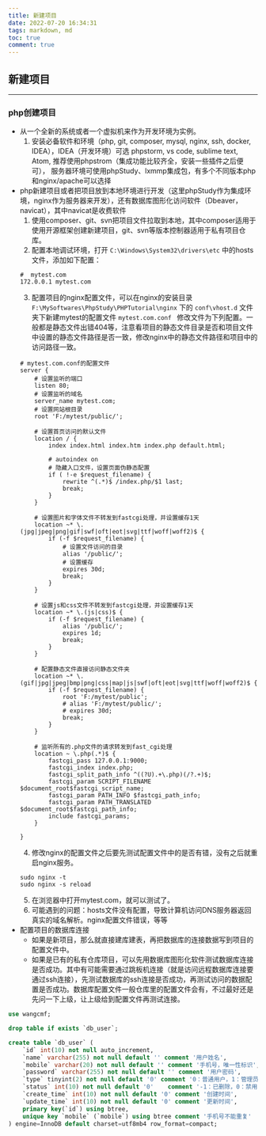 ```yaml
---
title: 新建项目
date: 2022-07-20 16:34:31
tags: markdown, md
toc: true
comment: true	
---
```


## 新建项目

---

### php创建项目
*   从一个全新的系统或者一个虚拟机来作为开发环境为实例。
	1.   安装必备软件和环境（php, git, composer, mysql, nginx, ssh, docker, IDEA），IDEA（开发环境）可选 phpstorm, vs code, sublime text, Atom, 推荐使用phpstrom（集成功能比较齐全，安装一些插件之后便可），  服务器环境可使用phpStudy、lxmmp集成包，有多个不同版本php和nginx/apache可以选择
*   php新建项目或者把项目放到本地环境进行开发（这里phpStudy作为集成环境，nginx作为服务器来开发），还有数据库图形化访问软件（Dbeaver，navicat），其中navicat是收费软件
	1.   使用composer、git、svn把项目文件拉取到本地，其中composer适用于使用开源框架创建新建项目，git、svn等版本控制器适用于私有项目仓库。
	2.   配置本地调试环境，打开 `C:\Windows\System32\drivers\etc` 中的hosts文件，添加如下配置：
	```
	#  mytest.com
	172.0.0.1 mytest.com
	```   
	3.   配置项目的nginx配置文件，可以在nginx的安装目录 `F:\MySoftwares\PhpStudy\PHPTutorial\nginx` 下的 `conf\vhost.d` 文件夹下新建mytest的配置文件  `mytest.com.conf ` 修改文件为下列配置。一般都是静态文件出错404等，注意看项目的静态文件目录是否和项目文件中设置的静态文件路径是否一致，修改nginx中的静态文件路径和项目中的访问路径一致。
	```
	# mytest.com.conf的配置文件
	server {
		# 设置监听的端口
		listen 80;
		# 设置监听的域名
		server_name mytest.com;
		# 设置网站根目录
		root 'F:/mytest/public/';

		# 设置首页访问的默认文件
		location / {
			index index.html index.htm index.php default.html;

			# autoindex on 
			# 隐藏入口文件，设置页面伪静态配置
			if ( !-e $request_filename) {
				rewrite ^(.*)$ /index.php/$1 last;
				break;
			}
		}

		# 设置图片和字体文件不转发到fastcgi处理，并设置缓存1天
		location ~* \.(jpg|jpeg|png|gif|swf|oft|eot|svg|ttf|woff|woff2)$ {
			if (-f $request_filename) {
				# 设置文件访问的目录
				alias '/public/';
				# 设置缓存
				expires 30d;
				break;
			}	
		}

		# 设置js和css文件不转发到fastcgi处理，并设置缓存1天
		location ~* \.(js|css)$ {
			if (-f $request_filename) {
				alias '/public/';
				expires 1d;
				break;
			}
		}

		# 配置静态文件直接访问静态文件夹
		location ~* \.(gif|jpg|jpeg|bmp|png|css|map|js|swf|oft|eot|svg|ttf|woff|woff2)$ {
	        if (-f $request_filename) {
	            root 'F:/mytest/public';
	            # alias 'F:/mytest/public/';
	            # expires 30d;
	            break;
	        }
	    }

		# 监听所有的.php文件的请求转发到fast_cgi处理
		location ~ \.php(.*)$ {
			fastcgi_pass 127.0.0.1:9000;
			fastcgi_index index.php;
			fastcgi_split_path_info ^((?U).+\.php)(/?.+)$;
			fastcgi_param SCRIPT_FILENAME $document_root$fastcgi_script_name;
			fastcgi_param PATH_INFO $fastcgi_path_info;
			fastcgi_param PATH_TRANSLATED $document_root$fastcgi_path_info;
			include fastcgi_params;
		}

	}
	```
	4.   修改nginx的配置文件之后要先测试配置文件中的是否有错，没有之后就重启nginx服务。
	```SHELL
	sudo nginx -t
	sudo nginx -s reload
	```
	5.   在浏览器中打开mytest.com，就可以测试了。
	6.   可能遇到的问题：hosts文件没有配置，导致计算机访问DNS服务器返回真实的域名解析。nginx配置文件错误，等等   
*   配置项目的数据库连接   
	-   如果是新项目，那么就直接建库建表，再把数据库的连接数据写到项目的配置文件中。
	-   如果是已有的私有仓库项目，可以先用数据库图形化软件测试数据库连接是否成功。其中有可能需要通过跳板机连接（就是访问远程数据库连接要通过ssh连接），先测试数据库的ssh连接是否成功，再测试访问的数据配置是否成功。数据库配置文件一般仓库里的配置文件会有，不过最好还是先问一下上级，让上级给到配置文件再测试连接。

```SQL
use wangcmf;

drop table if exists `db_user`;

create table `db_user` (
	`id` int(10) not null auto_increment,
	`name` varchar(255) not null default '' comment '用户姓名',
	`mobile` varchar(20) not null default '' comment '手机号，唯一性标识',
	`password` varchar(255) not null default '' comment '用户密码',
	`type` tinyint(2) not null default '0' comment '0：普通用户，1：管理员',
	`status` int(10) not null default '0'	 comment '-1：已删除，0：禁用，1：正常',
	`create_time` int(10) not null default '0' comment '创建时间',
	`update_time` int(10) not null default '0' comment '更新时间',
	primary key(`id`) using btree,
	unique key `mobile` (`mobile`) using btree comment '手机号不能重复' 	 
) engine=InnoDB default charset=utf8mb4 row_format=compact;
```